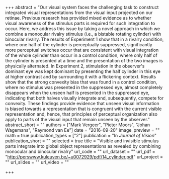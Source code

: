 +++
abstract = "Our visual system faces the challenging task to construct integrated visual representations from the visual input projected on our retinae. Previous research has provided mixed evidence as to whether visual awareness of the stimulus parts is required for such integration to occur. Here, we address this issue by taking a novel approach in which we combine a monocular rivalry stimulus (i.e., a bistable rotating cylinder) with binocular rivalry. The results of Experiment 1 show that in a rivalry condition, where one half of the cylinder is perceptually suppressed, significantly more perceptual switches occur that are consistent with visual integration of the whole cylinder than occur in a control condition, where only half of the cylinder is presented at a time and the presentation of the two images is physically alternated. In Experiment 2, stimulation in the observer's dominant eye was kept dominant by presenting the half cylinder in this eye at higher contrast and by surrounding it with a flickering context. Results show that the strong convexity bias that was found in a control condition, where no stimulus was presented in the suppressed eye, almost completely disappears when the unseen half is presented in the suppressed eye, indicating that both halves visually integrate and, subsequently, compete for convexity. These findings provide evidence that unseen visual information is biased towards a representation that is congruent with the current visible representation and, hence, that principles of perceptual organization also apply to parts of the visual input that remain unseen by the observer."
abstract_short = ""
authors = ["Mark Vergeer", "Pieter Moors", "Johan Wagemans", "Raymond van Ee"]
date = "2016-09-20"
image_preview = ""
math = true
publication_types = ["2"]
publication = "In *Journal of Vision*"
publication_short = ""
selected = true
title = "Visible and invisible stimulus parts integrate into global object representations as revealed by combining monocular and binocular rivalry"
url_code = ""
url_dataset = ""
url_pdf = "http://perswww.kuleuven.be/~u0072929/pdf/14_cylinder.pdf"
url_project = ""
url_slides = ""
url_video = ""

+++

